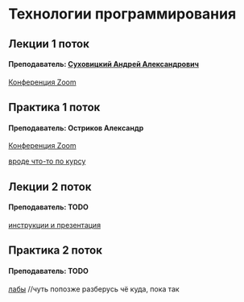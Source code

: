 # Технологии программирования

## Лекции 1 поток

#### Преподаватель: [Суховицкий Андрей Александрович](https://isu.ifmo.ru/pls/apex/f?p=2143:3:111244859593082::NO::PID:182219)

[Конференция Zoom](https://itmo.zoom.us/j/9151124949)

## Практика 1 поток

#### Преподаватель: Остриков Александр

[Конференция Zoom](https://itmo.zoom.us/j/6709212472)

[вроде что-то по курсу](https://www.notion.so/Java-basics-2021-9bf97b02876b40469f3ded4f56b84f2f)

## Лекции 2 поток

#### Преподаватель: TODO

[инструкции и презентация](https://drive.google.com/drive/folders/19X-lGTOus1y7kKTabY8NEYMHqKFjA_kY)

## Практика 2 поток

#### Преподаватель: TODO

[лабы](https://drive.google.com/drive/folders/1YJlYGl4T45Fr3tq28TBbSHQtuvl0yxNe) //чуть попозже разберусь чё куда, пока так



